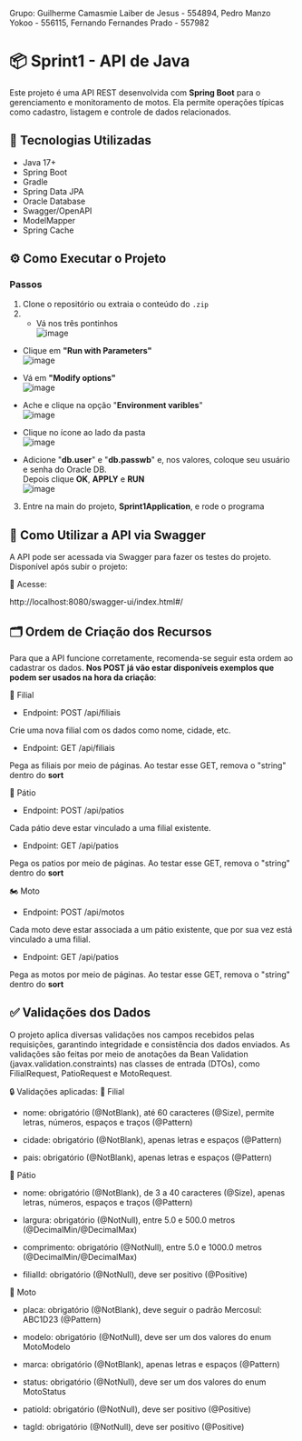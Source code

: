 Grupo: 
Guilherme Camasmie Laiber de Jesus - 554894, 
Pedro Manzo Yokoo - 556115, 
Fernando Fernandes Prado - 557982


# 📦 Sprint1 - API de Java

Este projeto é uma API REST desenvolvida com **Spring Boot** para o gerenciamento e monitoramento de motos. Ela permite operações típicas como cadastro, listagem e controle de dados relacionados.

## 🚀 Tecnologias Utilizadas

- Java 17+
- Spring Boot
- Gradle
- Spring Data JPA
- Oracle Database
- Swagger/OpenAPI
- ModelMapper
- Spring Cache

## ⚙️ Como Executar o Projeto

### Passos

1. Clone o repositório ou extraia o conteúdo do `.zip`
2. - Vá nos três pontinhos  
![image](https://github.com/user-attachments/assets/5efa2b64-c870-4136-a5b9-f22159c3b2db)

- Clique em **"Run with Parameters"**  
![image](https://github.com/user-attachments/assets/f55d4cf2-9cf6-432a-ac06-77f5b379b813)

- Vá em **"Modify options"**  
![image](https://github.com/user-attachments/assets/4c51e9ba-018e-4fc0-beac-81881b78a8ed)

- Ache e clique na opção "**Environment varibles**"  
![image](https://github.com/user-attachments/assets/bc1d0969-7712-4532-83a0-e6778dbecdc7)

- Clique no ícone ao lado da pasta  
![image](https://github.com/user-attachments/assets/82c657b8-5f39-4746-ae3f-8a11675052d9)

- Adicione "**db.user**" e "**db.passwb**" e, nos valores, coloque seu usuário e senha do Oracle DB.  
Depois clique **OK**, **APPLY** e **RUN**  
![image](https://github.com/user-attachments/assets/46029a42-c5be-40bc-a9d2-3e298b822e04)


3. Entre na main do projeto, **Sprint1Application**, e rode o programa

## 🧭 Como Utilizar a API via Swagger
A API pode ser acessada via Swagger para fazer os testes do projeto. Disponível após subir o projeto:

🔗 Acesse:

http://localhost:8080/swagger-ui/index.html#/

## 🗂️ Ordem de Criação dos Recursos
Para que a API funcione corretamente, recomenda-se seguir esta ordem ao cadastrar os dados. 
**Nos POST já vão estar disponíveis exemplos que podem ser usados na hora da criação**:

📍 Filial

- Endpoint: POST /api/filiais

Crie uma nova filial com os dados como nome, cidade, etc.

- Endpoint: GET /api/filiais

Pega as filiais por meio de páginas. Ao testar esse GET, remova o "string" dentro do **sort**

🚧 Pátio

- Endpoint: POST /api/patios

Cada pátio deve estar vinculado a uma filial existente.

- Endpoint: GET /api/patios

Pega os patios por meio de páginas. Ao testar esse GET, remova o "string" dentro do **sort**


🏍️ Moto

- Endpoint: POST /api/motos

Cada moto deve estar associada a um pátio existente, que por sua vez está vinculado a uma filial.

- Endpoint: GET /api/patios

Pega as motos por meio de páginas. Ao testar esse GET, remova o "string" dentro do **sort**


## ✅ Validações dos Dados
O projeto aplica diversas validações nos campos recebidos pelas requisições, garantindo integridade e consistência dos dados enviados. As validações são feitas por meio de anotações da Bean Validation (javax.validation.constraints) nas classes de entrada (DTOs), como FilialRequest, PatioRequest e MotoRequest.

🔒 Validações aplicadas:
📌 Filial
- nome: obrigatório (@NotBlank), até 60 caracteres (@Size), permite letras, números, espaços e traços (@Pattern)

- cidade: obrigatório (@NotBlank), apenas letras e espaços (@Pattern)

- pais: obrigatório (@NotBlank), apenas letras e espaços (@Pattern)

📌 Pátio
- nome: obrigatório (@NotBlank), de 3 a 40 caracteres (@Size), apenas letras, números, espaços e traços (@Pattern)

- largura: obrigatório (@NotNull), entre 5.0 e 500.0 metros (@DecimalMin/@DecimalMax)

- comprimento: obrigatório (@NotNull), entre 5.0 e 1000.0 metros (@DecimalMin/@DecimalMax)

- filialId: obrigatório (@NotNull), deve ser positivo (@Positive)

📌 Moto
- placa: obrigatório (@NotBlank), deve seguir o padrão Mercosul: ABC1D23 (@Pattern)

- modelo: obrigatório (@NotNull), deve ser um dos valores do enum MotoModelo

- marca: obrigatório (@NotBlank), apenas letras e espaços (@Pattern)

- status: obrigatório (@NotNull), deve ser um dos valores do enum MotoStatus

- patioId: obrigatório (@NotNull), deve ser positivo (@Positive)

- tagId: obrigatório (@NotNull), deve ser positivo (@Positive)











